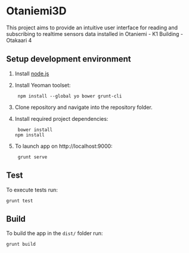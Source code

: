 Otaniemi3D
==============

This project aims to provide an intuitive user interface for reading and subscribing to realtime sensors data installed in Otaniemi - K1 Building - Otakaari 4


Setup development environment
-----------------------------

1. Install [node.js](http://nodejs.org/)
2. Install Yeoman toolset:

        npm install --global yo bower grunt-cli

3. Clone repository and navigate into the repository folder.
4. Install required project dependencies:

        bower install
       npm install

5. To launch app on http://localhost:9000:

        grunt serve


Test
-----------------------------

To execute tests run:

    grunt test


Build
-----------------------------
To build the app in the `dist/` folder run:

    grunt build
